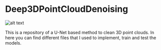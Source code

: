 # Deep3DPointCloudDenoising

![alt text](./extra/init_figure.jpg)

This is a repository of a U-Net based method to clean 3D point clouds.
In here you can find different files that I used to implement, train and test the models.
